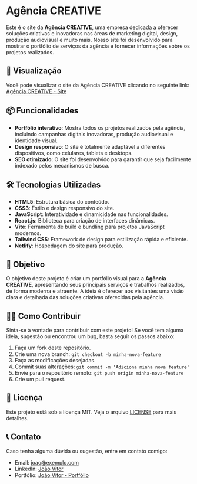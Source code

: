 # Agência CREATIVE

Este é o site da **Agência CREATIVE**, uma empresa dedicada a oferecer soluções criativas e inovadoras nas áreas de marketing digital, design, produção audiovisual e muito mais. Nosso site foi desenvolvido para mostrar o portfólio de serviços da agência e fornecer informações sobre os projetos realizados.

## 🚀 Visualização

Você pode visualizar o site da Agência CREATIVE clicando no seguinte link:  
[Agência CREATIVE - Site](https://agenciacreative.netlify.app/?fbclid=PAZXh0bgNhZW0CMTEAAaacygo_AEy0xd_xt1LO-X_RmbKMGVUyPwZ0-cYV5iMZn3Ql-rZATWG3eZ4_aem_Nr-cKOahML-ck910aH5LZQ)

## 📦 Funcionalidades

- **Portfólio interativo**: Mostra todos os projetos realizados pela agência, incluindo campanhas digitais inovadoras, produção audiovisual e identidade visual.
- **Design responsivo**: O site é totalmente adaptável a diferentes dispositivos, como celulares, tablets e desktops.
- **SEO otimizado**: O site foi desenvolvido para garantir que seja facilmente indexado pelos mecanismos de busca.

## 🛠 Tecnologias Utilizadas

- **HTML5**: Estrutura básica do conteúdo.
- **CSS3**: Estilo e design responsivo do site.
- **JavaScript**: Interatividade e dinamicidade nas funcionalidades.
- **React.js**: Biblioteca para criação de interfaces dinâmicas.
- **Vite**: Ferramenta de build e bundling para projetos JavaScript modernos.
- **Tailwind CSS**: Framework de design para estilização rápida e eficiente.
- **Netlify**: Hospedagem do site para produção.

## 🎯 Objetivo

O objetivo deste projeto é criar um portfólio visual para a **Agência CREATIVE**, apresentando seus principais serviços e trabalhos realizados, de forma moderna e atraente. A ideia é oferecer aos visitantes uma visão clara e detalhada das soluções criativas oferecidas pela agência.

## 👨‍💻 Como Contribuir

Sinta-se à vontade para contribuir com este projeto! Se você tem alguma ideia, sugestão ou encontrou um bug, basta seguir os passos abaixo:

1. Faça um fork deste repositório.
2. Crie uma nova branch: `git checkout -b minha-nova-feature`
3. Faça as modificações desejadas.
4. Commit suas alterações: `git commit -m 'Adiciona minha nova feature'`
5. Envie para o repositório remoto: `git push origin minha-nova-feature`
6. Crie um pull request.

## 📜 Licença

Este projeto está sob a licença MIT. Veja o arquivo [LICENSE](LICENSE) para mais detalhes.

## 📞 Contato

Caso tenha alguma dúvida ou sugestão, entre em contato comigo:

- Email: joao@exemplo.com
- LinkedIn: [João Vitor](https://www.linkedin.com/in/joaovitorrios/)
- Portfólio: [João Vitor - Portfólio](https://joaovitorriosdev.netlify.app)


